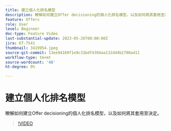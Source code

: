 ```yaml
---
title: 建立個人化排名模型
description: 瞭解如何建立Offer decisioning的個人化排名模型，以及如何將其套用至決定。
feature: Offers
role: User
level: Beginner
doc-type: Feature Video
last-substantial-update: 2023-05-26T00:00:00Z
jira: KT-7541
thumbnail: 3419954.jpeg
source-git-commit: 13ee94169f1e9c31bdf4394aa132dd4b2700a411
workflow-type: tm+mt
source-wordcount: '48'
ht-degree: 0%

---
```



# 建立個人化排名模型

瞭解如何建立Offer decisioning的個人化排名模型，以及如何將其套用至決定。

>[!VIDEO](https://video.tv.adobe.com/v/3419954/?learn=on)
